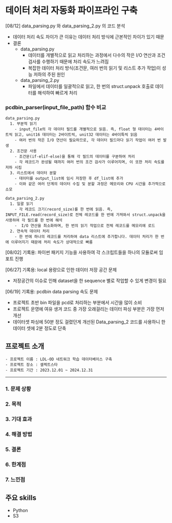 # 데이터 처리 자동화 파이프라인 구축

[08/12] data_parsing.py 와 data_parsing_2.py 의 코드 분석
- 데이터 처리 속도 차이가 큰 이유는 데이터 처리 방식에 근본적인 차이가 있기 때문
- 결론  
  - data_parsing.py
    - 데이터를 개별적으로 읽고 처리하는 과정에서 다수의 작은 I/O 연산과 조건 검사를 수행하기 때문에 처리 속도가 느려짐
    - 복잡한 데이터 처리 방식(조건문, 여러 번의 읽기 및 리스트 추가 작업)이 성능 저하의 주된 원인
  - data_parsing_2.py
    - 파일에서 데이터를 일괄적으로 읽고, 한 번의 struct.unpack 호출로 데이터를 해석하여 빠르게 처리
###  pcdbin_parser(input_file_path) 함수 비교

```angular2html
data_parsing.py
  1. 부분적 읽기
    - input_file의 각 데이터 필드를 개별적으로 읽음. 즉, float 형 데이터는 4바이트씩 읽고, unit16 데이터는 2바이트씩, unit32 데이터는 4바이특씩 읽음
    - 여러 번의 작은 I/O 연산이 필요하므로, 각 데이터 필드마다 읽기 작업이 여러 번 발생
  2. 조건문 사용
    - 조건문(if-elif-else)을 통해 각 필드의 데이터를 구분하여 처리
    - 각 레코드가 완성될 때까지 여러 번의 조건 검사가 이루어지며, 이 또한 처리 속도를 저하 시킴
  3. 리스트에서 데이터 분할
    - 데이터를 output_list에 임시 저장한 후 df_list에 추가
    - 이와 같은 여러 단계의 데이터 수집 및 분할 과정은 메모리와 CPU 시간을 추가적으로 소모
```
```
data_parsing_2.py
  1. 일괄 읽기
    - 각 레코드 크기(record_size)를 한 번에 읽음. 즉, INPUT_FILE.read(record_size)로 전체 레코드를 한 번에 가져와서 struct.unpack을 사용하여 각 필드를 한 번에 해석
    -  I/O 연산을 최소화하며, 한 번의 읽기 작업으로 전체 레코드를 메모리에 로드
  2. 연속적 데이터 처리
    - 한 번에 하나의 레코드를 처리하여 data 리스트에 추가합니다. 데이터 처리가 한 번에 이루어지기 때문에 처리 속도가 상대적으로 빠름
```

[08/02] 기록용: 파이썬 패키지 기능을 사용하여 각 스크립트들을 하나의 모듈로써 임포트 진행 

[06/27] 기록용: local 용량으로 인한 데이터 저장 공간 문제
- 저장공간의 이슈로 인해 dataset을 한 sequence 별로 작업할 수 있게 변경이 필요

[06/19] 기록용: pcdbin data parsing 속도 문제
- 프로젝트 초반 bin 파일을 pcd로 처리하는 부분에서 시간을 많이 소비
- 프로젝트 운영에 여유 생겨 코드 중 가장 오래걸리는 데이터 파싱 부분은 가장 먼저 개선 
- 데이터셋 파싱에 50분 정도 걸렸던게 개선된 Data_parsing_2 코드를 사용하니 한 데이터 셋에 2분 정도로 단축

## 프로젝트 소개
    - 프로젝트 이름 : LDL-OD 네트워크 학습 데이터베이스 구축
    - 프로젝트 장소 : 셀렉트스타
    - 프로젝트 기간 : 2023.12.01 ~ 2024.12.31

---

### 1. **문제 상황**
### 2. **목적**
### 3. **기대 효과**
### 4. **해결 방법**
    
### 5. **결론** 
    
### 6. **한계점**
    
### 7. **느낀점**
    

## 주요 skills
- Python
- S3
